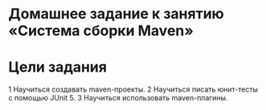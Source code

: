 # Домашнее задание к занятию «Система сборки Maven»

# Цели задания

1 Научиться создавать maven-проекты.
2 Научиться писать юнит-тесты с помощью JUnit 5.
3 Научиться использовать maven-плагины.